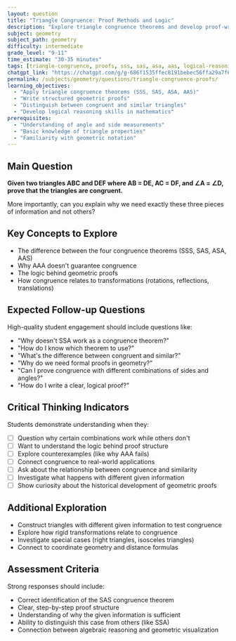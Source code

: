 ```yaml
---
layout: question
title: "Triangle Congruence: Proof Methods and Logic"
description: "Explore triangle congruence theorems and develop proof-writing skills"
subject: geometry
subject_path: geometry
difficulty: intermediate
grade_level: "9-11"
time_estimate: "30-35 minutes"
tags: [triangle-congruence, proofs, sss, sas, asa, aas, logical-reasoning]
chatgpt_link: "https://chatgpt.com/g/g-686f1535ffec8191bebec56ffa29a7f6-noesis-geometry-tutor"
permalink: /subjects/geometry/questions/triangle-congruence-proofs/
learning_objectives:
  - "Apply triangle congruence theorems (SSS, SAS, ASA, AAS)"
  - "Write structured geometric proofs"
  - "Distinguish between congruent and similar triangles"
  - "Develop logical reasoning skills in mathematics"
prerequisites:
  - "Understanding of angle and side measurements"
  - "Basic knowledge of triangle properties"
  - "Familiarity with geometric notation"
---
```


## Main Question
**Given two triangles ABC and DEF where AB = DE, AC = DF, and ∠A = ∠D, prove that the triangles are congruent.**

More importantly, can you explain why we need exactly these three pieces of information and not others?

## Key Concepts to Explore
- The difference between the four congruence theorems (SSS, SAS, ASA, AAS)
- Why AAA doesn't guarantee congruence
- The logic behind geometric proofs
- How congruence relates to transformations (rotations, reflections, translations)

## Expected Follow-up Questions
High-quality student engagement should include questions like:
- "Why doesn't SSA work as a congruence theorem?"
- "How do I know which theorem to use?"
- "What's the difference between congruent and similar?"
- "Why do we need formal proofs in geometry?"
- "Can I prove congruence with different combinations of sides and angles?"
- "How do I write a clear, logical proof?"

## Critical Thinking Indicators
Students demonstrate understanding when they:
- [ ] Question why certain combinations work while others don't
- [ ] Want to understand the logic behind proof structure
- [ ] Explore counterexamples (like why AAA fails)
- [ ] Connect congruence to real-world applications
- [ ] Ask about the relationship between congruence and similarity
- [ ] Investigate what happens with different given information
- [ ] Show curiosity about the historical development of geometric proofs

## Additional Exploration
- Construct triangles with different given information to test congruence
- Explore how rigid transformations relate to congruence
- Investigate special cases (right triangles, isosceles triangles)
- Connect to coordinate geometry and distance formulas

## Assessment Criteria
Strong responses should include:
- Correct identification of the SAS congruence theorem
- Clear, step-by-step proof structure
- Understanding of why the given information is sufficient
- Ability to distinguish this case from others (like SSA)
- Connection between algebraic reasoning and geometric visualization
